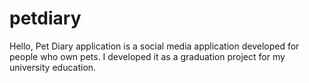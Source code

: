 # petdiary
Hello, Pet Diary application is a social media application developed for people who own pets. I developed it as a graduation project for my university education.
